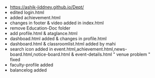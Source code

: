 * https://ashik-jiddney.github.io/Dept/
* edited login.html
* added achievement.html
* changes in footer & video added in index.html
* remove Education-Doc folder
* add profile.html & ataglance.html
* dashboad.html added & changes in profile.html
* dashboard.html & classroomlist.html added by mahi
* search icon added in event.html,achievement.html,news-board.html,notice-board.html & event-details.html " venue problem " fixed
* faculty-profile added
* balancelog added
